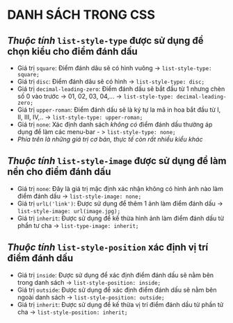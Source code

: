 # DANH SÁCH TRONG CSS
## *Thuộc tính* `list-style-type` được sử dụng để chọn kiểu cho điểm đánh dấu
* Giá trị `square`: Điểm đánh dâu sẽ có hình vuông -> `list-style-type: square;`
* Giá trị `disc`: Điểm đánh dâu sẽ có hình  -> `list-style-type: disc;`
* Giá trị `decimal-leading-zero`: Điểm đánh dấu sẽ bắt đầu từ 1 nhưng chèn số 0 vào trước -> 01, 02, 03, 04,... -> `list-style-type: decimal-leading-zero;`
* Giá trị `upper-roman`: Điểm đánh dấu sẽ là ký tự la mã in hoa bắt đầu từ I, II, III, IV,.. -> `list-style-type: upper-roman;`
* Giá trị `none`: Xác định danh sách *không có* điểm đánh dấu thường áp dụng để làm các menu-bar - > `list-style-type: none;`
* *Phía trên là những giá trị cơ bản, thực tế còn rất nhiều kiểu khác*
## *Thuộc tính* `list-style-image` được sử dụng để làm nền cho điểm đánh dấu
* Giá trị `none`: Đây là giá trị mặc định xác nhận không có hình ảnh nào làm điểm đánh dấu -> `list-style-image: none;`
* Giá trị `urlL('link')`: Được sử dụng để thêm 1 ảnh làm điểm đánh dấu -> `list-style-image: url(image.jpg);` 
* Giá trị `inherit`: Được sử dụng để kế thừa hình ảnh làm điểm đánh dấu từ phẩn tư cha -> `list-type-image: inherit;`
## *Thuộc tính* `list-style-position` xác định vị trí điểm đánh dấu 
* Giá trị `inside`: Được sử dụng để xác định điểm đánh dấu sẽ nằm bên trong danh sách -> `list-style-position: inside;`
* Giá trị `outside`: Được sử dụng để xác định điểm đánh dấu sẽ nằm bên ngoài danh sách -> `list-style-position: outside;`
* Giá trị `inherit`: Được sử dụng để kế thừa vị trí điểm đánh dầu từ phần tử cha -> `list-style-position: inherit;`
